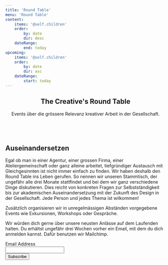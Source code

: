 ```yaml
---
title: 'Round Table'
menu: 'Round Table'
content:
    items: '@self.children'
    order:
        by: date
        dir: desc
    dateRange:
        end: today
upcoming:
    items: '@self.children'
    order:
        by: date
        dir: asc
    dateRange:
        start: today
---
```


<header class="banner horizontal-center">

<h2>The Creative's Round Table</h2>
<p>Events über die grössere Relevanz kreativer Arbeit in der Gesellschaft.</p>
<br />

</header>

<section class="row">
  <div class="col-xs-12 col-md-8">
    <h1>Auseinandersetzen</h1>
    <p>Egal ob man in einer Agentur, einer grossen Firma, einer Ateliergemeinschaft oder ganz alleine arbeitet, tiefgründiger Austausch mit Gleichgesinnten ist nicht immer einfach zu finden. Wir haben deshalb den Round Table ins Leben gerufen. So nennen wir unseren Stammtisch, der ungefähr alle drei Monate stattfindet und bei dem wir ganz verschiedene Dinge diskutieren. Dies reicht von konkreten Fragen zur Selbstständigkeit bis zur akademischen Auseinandersetzung mit der Zukunft des Design in der Gesellschaft. Jede Person und jedes Thema ist wilkommen! </p>
    <p>Zusätzlich organisieren wir in unregelmässigen Abständen vorgegebene Events wie Exkursionen, Workshops oder Gespräche. </p>

  </div>
  <div class="col-xs-12 col-md-4">
    <p>Wir würden dich gerne über unsere neusten Anlässe auf dem Laufenden halten. Du erhältst ungefähr drei Wochen vorher ein Email, mit dem du dich anmelden kannst. Dafür benutzen wir Mailchimp.</p>
    <p><!-- Begin MailChimp Signup Form -->
<div id="mc_embed_signup">
<form action="https://google.us14.list-manage.com/subscribe/post?u=80723f51c9a7a04e85a51bd95&amp;id=12acd735aa" method="post" id="mc-embedded-subscribe-form" name="mc-embedded-subscribe-form" class="validate" target="_blank" novalidate>
    <div id="mc_embed_signup_scroll">

<div class="form-field mc-field-group">
	<div class="form-label">
    <label for="mce-EMAIL">Email Address </label>
  </div>
	<input type="email" value="" name="EMAIL" class="required email" id="mce-EMAIL">
</div>
	<div id="mce-responses" class="clear">
		<div class="response" id="mce-error-response" style="display:none"></div>
		<div class="response" id="mce-success-response" style="display:none"></div>
	</div>    <!-- real people should not fill this in and expect good things - do not remove this or risk form bot signups-->
    <div style="position: absolute; left: -5000px;" aria-hidden="true"><input type="text" name="b_80723f51c9a7a04e85a51bd95_12acd735aa" tabindex="-1" value=""></div>
    <div class="form-field clear"><input type="submit" value="Subscribe" name="subscribe" id="mc-embedded-subscribe" class="button block--color-hard"></div>
    </div>
</form>
</div>

<!--End mc_embed_signup--></p>
  </div>

</section>
<section>
  <div>
    <p></p>
  </div>
</section>
